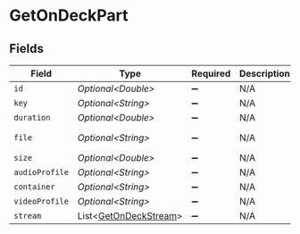 # GetOnDeckPart


## Fields

| Field                                                                | Type                                                                 | Required                                                             | Description                                                          | Example                                                              |
| -------------------------------------------------------------------- | -------------------------------------------------------------------- | -------------------------------------------------------------------- | -------------------------------------------------------------------- | -------------------------------------------------------------------- |
| `id`                                                                 | *Optional\<Double>*                                                  | :heavy_minus_sign:                                                   | N/A                                                                  | 80994                                                                |
| `key`                                                                | *Optional\<String>*                                                  | :heavy_minus_sign:                                                   | N/A                                                                  | /library/parts/80994/1655007810/file.mkv                             |
| `duration`                                                           | *Optional\<Double>*                                                  | :heavy_minus_sign:                                                   | N/A                                                                  | 420080                                                               |
| `file`                                                               | *Optional\<String>*                                                  | :heavy_minus_sign:                                                   | N/A                                                                  | /tvshows/Bluey (2018)/Bluey (2018) - S02E33 - Circus.mkv             |
| `size`                                                               | *Optional\<Double>*                                                  | :heavy_minus_sign:                                                   | N/A                                                                  | 55148931                                                             |
| `audioProfile`                                                       | *Optional\<String>*                                                  | :heavy_minus_sign:                                                   | N/A                                                                  | lc                                                                   |
| `container`                                                          | *Optional\<String>*                                                  | :heavy_minus_sign:                                                   | N/A                                                                  | mkv                                                                  |
| `videoProfile`                                                       | *Optional\<String>*                                                  | :heavy_minus_sign:                                                   | N/A                                                                  | main                                                                 |
| `stream`                                                             | List\<[GetOnDeckStream](../../models/operations/GetOnDeckStream.md)> | :heavy_minus_sign:                                                   | N/A                                                                  |                                                                      |